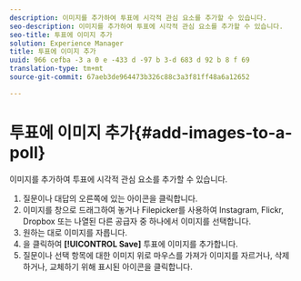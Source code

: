```yaml
---
description: 이미지를 추가하여 투표에 시각적 관심 요소를 추가할 수 있습니다.
seo-description: 이미지를 추가하여 투표에 시각적 관심 요소를 추가할 수 있습니다.
seo-title: 투표에 이미지 추가
solution: Experience Manager
title: 투표에 이미지 추가
uuid: 966 cefba -3 a 0 e -433 d -97 b 3-d 683 d 92 b 8 f 69
translation-type: tm+mt
source-git-commit: 67aeb3de964473b326c88c3a3f81ff48a6a12652

---
```



# 투표에 이미지 추가{#add-images-to-a-poll}

이미지를 추가하여 투표에 시각적 관심 요소를 추가할 수 있습니다.

1. 질문이나 대답의 오른쪽에 있는 아이콘을 클릭합니다.
1. 이미지를 창으로 드래그하여 놓거나 Filepicker를 사용하여 Instagram, Flickr, Dropbox 또는 나열된 다른 공급자 중 하나에서 이미지를 선택합니다.
1. 원하는 대로 이미지를 자릅니다.
1. 을 클릭하여 **[!UICONTROL Save]** 투표에 이미지를 추가합니다.
1. 질문이나 선택 항목에 대한 이미지 위로 마우스를 가져가 이미지를 자르거나, 삭제하거나, 교체하기 위해 표시된 아이콘을 클릭합니다.
